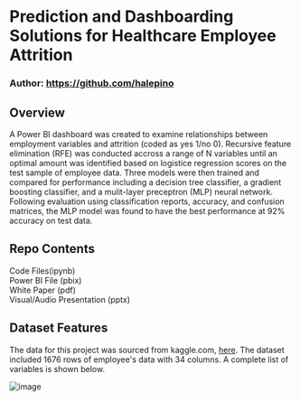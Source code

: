 # Prediction and Dashboarding Solutions for Healthcare Employee Attrition

### Author: https://github.com/halepino

## Overview
A Power BI dashboard was created to examine relationships between employment variables and attrition (coded as yes 1/no 0). Recursive feature elimination (RFE) was conducted accross a range of N variables until an optimal amount was identified based on logistice regression scores on the test sample of employee data. Three models were then trained and compared for performance including a decision tree classifier, a gradient boosting classifier, and a mulit-layer preceptron (MLP) neural network. Following evaluation using classification reports, accuracy, and confusion matrices, the MLP model was found to have the best performance at 92% accuracy on test data.
## Repo Contents  
Code Files(ipynb)    
Power BI File (pbix)  
White Paper (pdf)  
Visual/Audio Presentation (pptx)      

## Dataset Features
The data for this project was sourced from kaggle.com, [here](https://www.kaggle.com/datasets/jpmiller/employee-attrition-for-healthcare?select=watson_healthcare_modified.csv). The dataset included 1676 rows of employee's data with 34 columns. A complete list of variables is shown below.
  
![image](https://github.com/halepino/HealthcareEmployeeAttrition_PredictiveAnalytics/assets/80646791/08bf4463-801d-41b9-9c85-a884088f7714)

